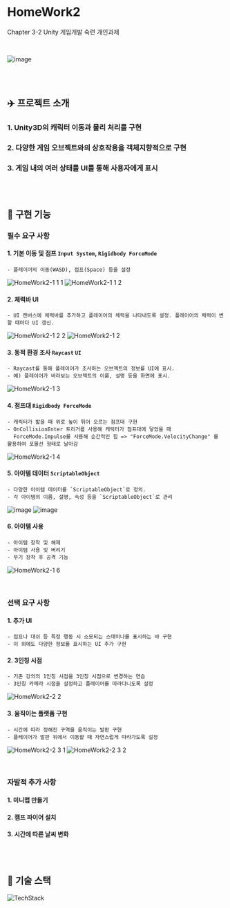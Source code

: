 # HomeWork2
 Chapter 3-2 Unity 게임개발 숙련 개인과제 

<br>

![image](https://github.com/Yoonwoojoo/HomeWork2/assets/167274465/f1a5b8ac-40d6-43d0-80d0-3d1fc3dac6fe)

 
<br><br>

## :airplane: 프로젝트 소개

### 1. Unity3D의 캐릭터 이동과 물리 처리를 구현

### 2. 다양한 게임 오브젝트와의 상호작용을 객체지향적으로 구현

### 3. 게임 내의 여러 상태를 UI를 통해 사용자에게 표시


<br><br>

## :thought_balloon: 구현 기능

### 필수 요구 사항

#### 1. **기본 이동 및 점프** `Input System`, `Rigidbody ForceMode`
    - 플레이어의 이동(WASD), 점프(Space) 등을 설정
    
![HomeWork2-1 1 1](https://github.com/Yoonwoojoo/HomeWork2/assets/167274465/5ab9cf29-c2ca-422e-94e8-78170ebabb5a)
![HomeWork2-1 1 2](https://github.com/Yoonwoojoo/HomeWork2/assets/167274465/dee10ef7-f916-465e-b718-19cf4f4d7c46)

#### 2. **체력바 UI**
    - UI 캔버스에 체력바를 추가하고 플레이어의 체력을 나타내도록 설정. 플레이어의 체력이 변할 때마다 UI 갱신.

![HomeWork2-1 2 2](https://github.com/Yoonwoojoo/HomeWork2/assets/167274465/83044ce1-ac61-4ef4-892c-462b69f0066c)
![HomeWork2-1 2](https://github.com/Yoonwoojoo/HomeWork2/assets/167274465/89b5b93c-d6f0-464b-a3ba-7e323051d54c)

#### 3. **동적 환경 조사** `Raycast` `UI`
    - Raycast를 통해 플레이어가 조사하는 오브젝트의 정보를 UI에 표시.
    - 예) 플레이어가 바라보는 오브젝트의 이름, 설명 등을 화면에 표시.

![HomeWork2-1 3](https://github.com/Yoonwoojoo/HomeWork2/assets/167274465/959d953f-be67-4ffd-9b0e-4f3bb32484c4)

#### 4. **점프대** `Rigidbody ForceMode`
    - 캐릭터가 밟을 때 위로 높이 튀어 오르는 점프대 구현
    - OnCollisionEnter 트리거를 사용해 캐릭터가 점프대에 닿았을 때 
      ForceMode.Impulse를 사용해 순간적인 힘 => "ForceMode.VelocityChange" 를 활용하여 포물선 형태로 날아감
![HomeWork2-1 4](https://github.com/Yoonwoojoo/HomeWork2/assets/167274465/1b73df9f-c08d-43c9-876f-fda69032abd3)
      
#### 5. **아이템 데이터** `ScriptableObject`
    - 다양한 아이템 데이터를 `ScriptableObject`로 정의. 
    - 각 아이템의 이름, 설명, 속성 등을 `ScriptableObject`로 관리

![image](https://github.com/Yoonwoojoo/HomeWork2/assets/167274465/8e0bf6bb-63fc-4d84-97bf-69aaae1b4279)
![image](https://github.com/Yoonwoojoo/HomeWork2/assets/167274465/aa4fe758-740c-4666-8290-d721dd3da39d)

#### 6. 아이템 사용
    - 아이템 장착 및 해제 
    - 아이템 사용 및 버리기
    - 무기 장착 후 공격 기능

![HomeWork2-1 6](https://github.com/Yoonwoojoo/HomeWork2/assets/167274465/61947997-7b54-4bfb-b4bc-eff274ea88d4)
    


<br>

### 선택 요구 사항

#### 1. **추가 UI**
    - 점프나 대쉬 등 특정 행동 시 소모되는 스태미나를 표시하는 바 구현
    - 이 외에도 다양한 정보를 표시하는 UI 추가 구현
    
#### 2. **3인칭 시점**
    - 기존 강의의 1인칭 시점을 3인칭 시점으로 변경하는 연습
    - 3인칭 카메라 시점을 설정하고 플레이어를 따라다니도록 설정

![HomeWork2-2 2](https://github.com/Yoonwoojoo/HomeWork2/assets/167274465/0b22f4cc-6dce-42fc-8b75-8eb33de530f7)

#### 3. **움직이는 플랫폼 구현**
    - 시간에 따라 정해진 구역을 움직이는 발판 구현
    - 플레이어가 발판 위에서 이동할 때 자연스럽게 따라가도록 설정
    
![HomeWork2-2 3 1](https://github.com/Yoonwoojoo/HomeWork2/assets/167274465/7a1e5595-ae16-4ec4-ad98-0288beb6166d)
![HomeWork2-2 3 2](https://github.com/Yoonwoojoo/HomeWork2/assets/167274465/aa69bcc3-7f68-4dc4-858e-0985f4530373)

<br>

### 자발적 추가 사항

#### 1. **미니맵 만들기** 
#### 2. **캠프 파이어 설치** 
#### 3. **시간에 따른 날씨 변화** 

<br><br>

## :notebook: 기술 스택

![TechStack](https://github.com/ZhamesK/2024-Air-Force/assets/167274465/52d9c045-c684-4282-bb6d-8fc178b4915f)


<br><br>
